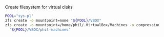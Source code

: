 
Create filesystem for virtual disks

```bash
POOL="sys-pl"
zfs create -o mountpoint=none "${POOL}/VBOX"
zfs create -o mountpoint=/home/phil/.VirtualBox/Machines -o compression=lz4 \
  "${POOL}/VBOX/phil-machines"
```
